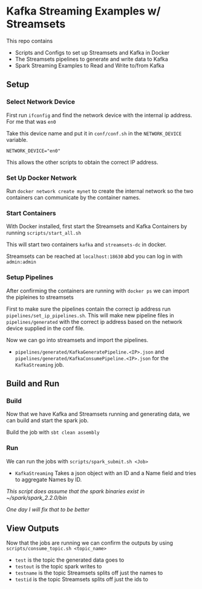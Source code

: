 # Kafka Streaming Examples w/ Streamsets

This repo contains
* Scripts and Configs to set up Streamsets and Kafka in Docker
* The Streamsets pipelines to generate and write data to Kafka
* Spark Streaming Examples to Read and Write to/from Kafka

## Setup

### Select Network Device
First run `ifconfig` and find the network device with the internal ip address. For me that was `en0`

Take this device name and put it in `conf/conf.sh` in the `NETWORK_DEVICE` variable.

`NETWORK_DEVICE="en0"`

This allows the other scripts to obtain the correct IP address.

### Set Up Docker Network
Run `docker network create mynet` to create the internal network so the two containers can communicate by the container names.

### Start Containers
With Docker installed, first start the Streamsets and Kafka Containers by running `scripts/start_all.sh`

This will start two containers `kafka` and `streamsets-dc` in docker. 

Streamsets can be reached at `localhost:18630` abd you can log in with `admin:admin`

### Setup Pipelines
After confirming the containers are running with `docker ps` we can import the pipleines to streamsets

First to make sure the pipelines contain the correct ip address run `pipelines/set_ip_pipelines.sh`. This will make new pipeline files in `pipelines/generated` with the correct ip address based on the network device supplied in the conf file.

Now we can go into streamsets and import the pipelines.

* `pipelines/generated/KafkaGeneratePipeline.<IP>.json` and `pipelines/generated/KafkaConsumePipeline.<IP>.json` for the `KafkaStreaming` job.

## Build and Run

### Build
Now that we have Kafka and Streamsets running and generating data, we can build and start the spark job.

Build the job with `sbt clean assembly`

### Run
We can run the jobs with `scripts/spark_submit.sh <Job>`

* `KafkaStreaming` Takes a json object with an ID and a Name field and tries to aggregate Names by ID.

_This script does assume that the spark binaries exist in ~/spark/spark_2.2.0/bin_

_One day I will fix that to be better_

## View Outputs

Now that the jobs are running we can confirm the outputs by using `scripts/consume_topic.sh <topic_name>`

* `test` is the topic the generated data goes to
* `testout` is the topic spark writes to
* `testname` is the topic Streamsets splits off just the names to
* `testid` is the topic Streamsets splits off just the ids to
